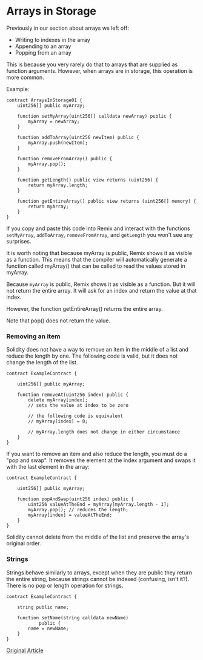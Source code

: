 # Arrays in Storage

Previously in our section about arrays we left off:

- Writing to indexes in the array
- Appending to an array
- Popping from an array

This is because you very rarely do that to arrays that are supplied as function arguments. However, when arrays are in storage, this operation is more common.

Example:

```solidity
contract ArraysInStorage01 {
    uint256[] public myArray;

    function setMyArray(uint256[] calldata newArray) public {
        myArray = newArray;
    }

    function addToArray(uint256 newItem) public {
        myArray.push(newItem);
    }

    function removeFromArray() public {
        myArray.pop();
    }

    function getLength() public view returns (uint256) {
        return myArray.length;
    }

    function getEntireArray() public view returns (uint256[] memory) {
        return myArray;
    }
}
```

If you copy and paste this code into Remix and interact with the functions `setMyArray`, `addToArray`, `removeFromArray`, and `getLength` you won't see any surprises.

It is worth noting that because myArray is public, Remix shows it as visible as a function. This means that the compiler will automatically generate a function called myArray() that can be called to read the values stored in myArray.

Because `myArray` is public, Remix shows it as visible as a function. But it will not return the entire array. It will ask for an index and return the value at that index.

However, the function getEntireArray() returns the entire array.

Note that pop() does not return the value.

### Removing an item

Solidity does not have a way to remove an item in the middle of a list and reduce the length by one. The following code is valid, but it does not change the length of the list.

```solidity
contract ExampleContract {

    uint256[] public myArray;

    function removeAt(uint256 index) public {
        delete myArray[index];
        // sets the value at index to be zero

        // the following code is equivalent
        // myArray[index] = 0;

        // myArray.length does not change in either circumstance
    }
}
```

If you want to remove an item and also reduce the length, you must do a "pop and swap". It removes the element at the index argument and swaps it with the last element in the array:

```solidity
contract ExampleContract {

    uint256[] public myArray;

    function popAndSwap(uint256 index) public {
        uint256 valueAtTheEnd = myArray[myArray.length - 1];
        myArray.pop(); // reduces the length;
        myArray[index] = valueAtTheEnd;
    }
}
```

Solidity cannot delete from the middle of the list and preserve the array's original order.

### Strings

Strings behave similarly to arrays, except when they are public they return the entire string, because strings cannot be indexed (confusing, isn't it?). There is no pop or length operation for strings.

```solidity
contract ExampleContract {

    string public name;

    function setName(string calldata newName)
            public {
        name = newName;
    }
}
```

[Original Article](https://github.com/RareSkills/learn-solidity/blob/prod/content/09-arrays-in-storage.md)
